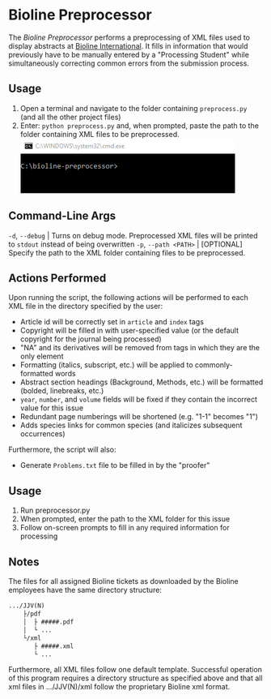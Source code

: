 # Bioline Preprocessor
The *Bioline Preprocessor* performs a preprocessing of XML files used to display abstracts at [Bioline International](http://www.bioline.org.br/). It fills in information that would previously have to be manually entered by a "Processing Student" while simultaneously correcting common errors from the submission process.

## Usage
1. Open a terminal and navigate to the folder containing `preprocess.py` (and all the other project files)
2. Enter: `python preprocess.py` and, when prompted, paste the path to the folder containing XML files to be preprocessed.  
![C:\bioline-preprocessor>python preprocess.py](media/1.gif)

## Command-Line Args
`-d`, `--debug` | Turns on debug mode. Preprocessed XML files will be printed to `stdout` instead of being overwritten
`-p`, `--path <PATH>` | [OPTIONAL] Specify the path to the XML folder containing files to be preprocessed.

## Actions Performed
Upon running the script, the following actions will be performed to each XML file in the directory specified by the user:
* Article id will be correctly set in `article` and `index` tags
* Copyright will be filled in with user-specified value (or the default copyright for the journal being processed)
* "NA" and its derivatives will be removed from tags in which they are the only element
* Formatting (italics, subscript, etc.) will be applied to commonly-formatted words
* Abstract section headings (Background, Methods, etc.) will be formatted (bolded, linebreaks, etc.)
* `year`, `number`, and `volume` fields will be fixed if they contain the incorrect value for this issue
* Redundant page numberings will be shortened (e.g. "1-1" becomes "1")
* Adds species links for common species (and italicizes subsequent occurrences)

Furthermore, the script will also:
* Generate `Problems.txt` file to be filled in by the "proofer"

## Usage
1. Run preprocessor.py
2. When prompted, enter the path to the XML folder for this issue
3. Follow on-screen prompts to fill in any required information for processing

## Notes
The files for all assigned Bioline tickets as downloaded by the Bioline employees have the same directory structure:  
```
.../JJV(N)  
	├/pdf  
	│  ├ #####.pdf  
	│  └ ...  
	└/xml  
	   ├ #####.xml  
	   └ ...
```  
Furthermore, all XML files follow one default template. Successful operation of this program requires a directory structure as specified above and that all xml files in .../JJV(N)/xml follow the proprietary Bioline xml format.
